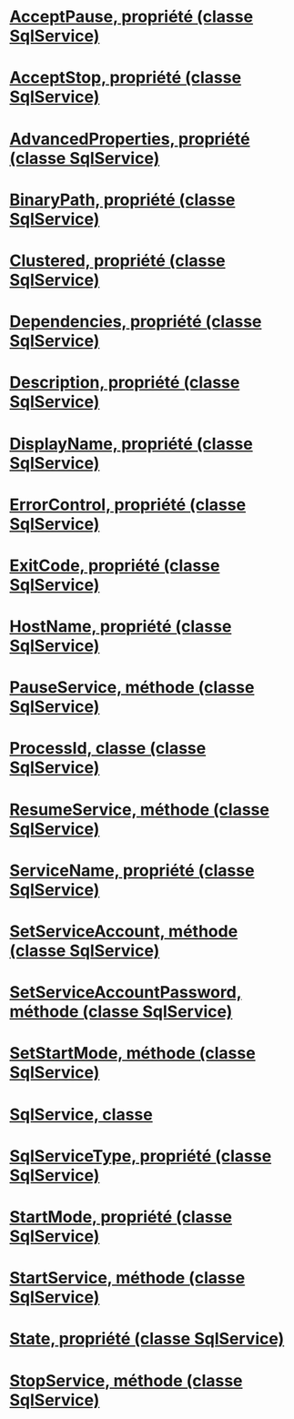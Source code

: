 # [AcceptPause, propriété (classe SqlService)](acceptpause-property-sqlservice-class.md)
# [AcceptStop, propriété (classe SqlService)](acceptstop-property-sqlservice-class.md)
# [AdvancedProperties, propriété (classe SqlService)](advancedproperties-property-sqlservice-class.md)
# [BinaryPath, propriété (classe SqlService)](binarypath-property-sqlservice-class.md)
# [Clustered, propriété (classe SqlService)](clustered-property-sqlservice-class.md)
# [Dependencies, propriété (classe SqlService)](dependencies-property-sqlservice-class.md)
# [Description, propriété (classe SqlService)](description-property-sqlservice-class.md)
# [DisplayName, propriété (classe SqlService)](displayname-property-sqlservice-class.md)
# [ErrorControl, propriété (classe SqlService)](errorcontrol-property-sqlservice-class.md)
# [ExitCode, propriété (classe SqlService)](exitcode-property-sqlservice-class.md)
# [HostName, propriété (classe SqlService)](hostname-property-sqlservice-class.md)
# [PauseService, méthode (classe SqlService)](pauseservice-method-sqlservice-class.md)
# [ProcessId, classe (classe SqlService)](processid-class-sqlservice-class.md)
# [ResumeService, méthode (classe SqlService)](resumeservice-method-sqlservice-class.md)
# [ServiceName, propriété (classe SqlService)](servicename-property-sqlservice-class.md)
# [SetServiceAccount, méthode (classe SqlService)](setserviceaccount-method-sqlservice-class.md)
# [SetServiceAccountPassword, méthode (classe SqlService)](setserviceaccountpassword-method-sqlservice-class.md)
# [SetStartMode, méthode (classe SqlService)](setstartmode-method-sqlservice-class.md)
# [SqlService, classe](sqlservice-class.md)
# [SqlServiceType, propriété (classe SqlService)](sqlservicetype-property-sqlservice-class.md)
# [StartMode, propriété (classe SqlService)](startmode-property-sqlservice-class.md)
# [StartService, méthode (classe SqlService)](startservice-method-sqlservice-class.md)
# [State, propriété (classe SqlService)](state-property-sqlservice-class.md)
# [StopService, méthode (classe SqlService)](stopservice-method-sqlservice-class.md)
